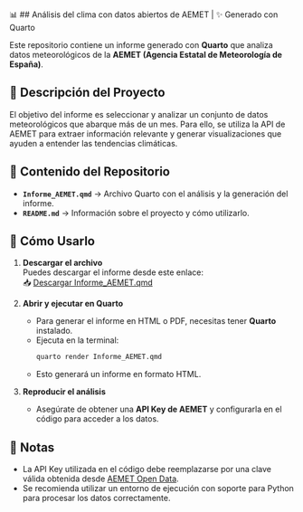 📊 ## Análisis del clima con datos abiertos de AEMET | ✨ Generado con Quarto

Este repositorio contiene un informe generado con **Quarto** que analiza datos meteorológicos de la **AEMET (Agencia Estatal de Meteorología de España)**. 

## 📑 Descripción del Proyecto

El objetivo del informe es seleccionar y analizar un conjunto de datos meteorológicos que abarque más de un mes. Para ello, se utiliza la API de AEMET para extraer información relevante y generar visualizaciones que ayuden a entender las tendencias climáticas.

## 📂 Contenido del Repositorio

- **`Informe_AEMET.qmd`** → Archivo Quarto con el análisis y la generación del informe.
- **`README.md`** → Información sobre el proyecto y cómo utilizarlo.

## 🚀 Cómo Usarlo

1. **Descargar el archivo**  
   Puedes descargar el informe desde este enlace:  
   📥 [Descargar Informe_AEMET.qmd](https://raw.githubusercontent.com/marcoss6/AEMET-ClimateTrends/main/Informe_AEMET.qmd)

2. **Abrir y ejecutar en Quarto**  
   - Para generar el informe en HTML o PDF, necesitas tener **Quarto** instalado.  
   - Ejecuta en la terminal:  
     ```bash
     quarto render Informe_AEMET.qmd
     ```
   - Esto generará un informe en formato HTML.

3. **Reproducir el análisis**  
   - Asegúrate de obtener una **API Key de AEMET** y configurarla en el código para acceder a los datos.

## 📌 Notas

- La API Key utilizada en el código debe reemplazarse por una clave válida obtenida desde [AEMET Open Data](https://opendata.aemet.es/centrodedescargas/altaUsuario).
- Se recomienda utilizar un entorno de ejecución con soporte para Python para procesar los datos correctamente.


